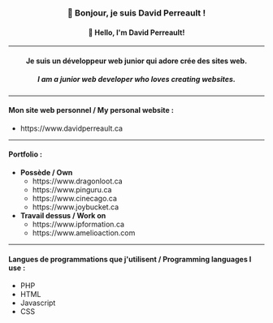 <h3 align="center">🐉 Bonjour, je suis David Perreault !</h3>
<h4 align="center">🐉 Hello, I'm David Perreault!</h4>
<hr/>
<h4 align="center">Je suis un développeur web junior qui adore crée des sites web.</h4>
<h5 align="center">I am a junior web developer who loves creating websites.</h5>
<hr/>
<h4 align="left">Mon site web personnel / My personal website :</h4>
<ul align="left">
  <li>https://www.davidperreault.ca</li>
</ul>
<hr/>
<h4 align="left">Portfolio :</h4>
<ul align="left">
  <li><b>Possède / Own</b>
    <ul>
      <li>https://www.dragonloot.ca</li>
      <li>https://www.pinguru.ca</li>
      <li>https://www.cinecago.ca</li>
      <li>https://www.joybucket.ca</li>
    </ul>
  </li>
  <li><b>Travail dessus / Work on</b>
    <ul>
      <li>https://www.ipformation.ca</li>
      <li>https://www.amelioaction.com</li>
    </ul>
  </li>
</ul>
<hr/>
<h4 align="left">Langues de programmations que j'utilisent / Programming languages I use :</h4>
<ul align="left">
  <li>PHP</li>
  <li>HTML</li>
  <li>Javascript</li>
  <li>CSS</li>
</ul>

<!--
**PerreaultDavid/PerreaultDavid** is a ✨ _special_ ✨ repository because its `README.md` (this file) appears on your GitHub profile.

Here are some ideas to get you started:

- 🔭 I’m currently working on ...
- 🌱 I’m currently learning ...
- 👯 I’m looking to collaborate on ...
- 🤔 I’m looking for help with ...
- 💬 Ask me about ...
- 📫 How to reach me: ...
- 😄 Pronouns: ...
- ⚡ Fun fact: ...
-->
